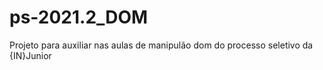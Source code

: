 # ps-2021.2_DOM
Projeto para auxiliar nas aulas de manipulão dom do processo seletivo da {IN}Junior
